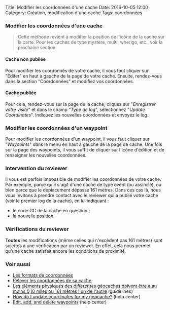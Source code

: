Title: Modifier les coordonnées d'une cache
Date: 2016-10-05 12:00
Category: Création, modification d'une cache
Tags: coordonnées

### Modifier les coordonnées d'une cache

> Cette méthode revient à modifier la position de l'icône de la cache sur la
> carte. Pour les caches de type mystère, multi, wherigo, etc., voir la
> prochaine section.

#### Cache non publiée

Pour modifier les coordonnés de votre cache, il vous faut cliquer sur "Éditer"
en haut à gauche de la page de votre cache. Ensuite, rendez-vous dans la
section "Coordonnées" et modifiez vos coordonnées.

#### Cache publiée

Pour cela, rendez-vous sur la page de la cache, cliquez sur "*Enregistrer votre
visite*" et dans le champ "*Type de log*", sélectionnez "*Update Coordinates*".
Indiquez les nouvelles coordonnées et envoyez le log.

### Modifier les coordonnées d'un waypoint
Pour modifier les coordonnées d'un waypoint, il vous faut cliquer sur
"*Waypoints*" dans le menu en haut à gauche de la page de cache. Une fois sur la
page des waypoints, il vous suffit de cliquer sur l'icône d'édition et de
renseigner les nouvelles coordonnées.

### Intervention du reviewer
Il vous est parfois impossible de modifier les coordonnées de votre cache. Par
exemple, parce qu'il s'agit d'une cache de type event (ou assimilé), ou
bien parce que le déplacement dépasse 161 mètres. Dans ces cas là, nous vous
invitons à prendre contact avec le reviewer qui a publié votre cache (voir le
premier log de la cache), en lui indiquant :

- le code GC de la cache en question ;
- la nouvelle position.

### Vérifications du reviewer
**Toutes** les modifications (même celles qui n'excèdent pas 161 mètres) sont
sujettes à une vérification par un reviewer. En effet, cela nous permet qu'une
cache satisfait encore les conditions de proximité.

### Voir aussi
* [Les formats de coordonnées]({filename}/coordinates_format.md)
* [Relever les coordonnées de sa cache]({filename}/get_coordinates.md)
* [Les éléments physiques des différentes géocaches doivent être à au moins 0,10
  miles ou 161 mètres l'un de l'autre](https://www.geocaching.com/about/guidelines.aspx#cachesaturation) (guidelines)
* [How do I update coordinates for my
  geocache?](https://support.groundspeak.com/index.php?pg=kb.page&id=61) (help
  center)
* [Edit, add, and delete waypoints](https://support.groundspeak.com/index.php?pg=kb.page&id=72) (help center)

